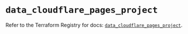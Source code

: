 # `data_cloudflare_pages_project`

Refer to the Terraform Registry for docs: [`data_cloudflare_pages_project`](https://registry.terraform.io/providers/cloudflare/cloudflare/5.1.0/docs/data-sources/pages_project).
